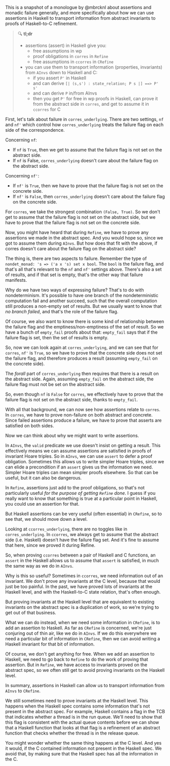 This is a snapshot of a monologue by @mbrcknl about assertions and monadic failure generally, and more specifically about how we can use assertions in Haskell to transport information from abstract invariants to proofs of Haskell-to-C refinement.

> :mag: **tl;dr**
> * assertions (assert) in Haskell give you:
>   * free assumptions in wp
>   * proof obligations in `corres` in `Refine`
>   * free assumptions in `ccorres` in `CRefine`
> * you can use them to transport information (properties, invariants) from `AInvs` down to Haskell and C:
>   * if you assert `P'` in Haskell
>   * and can derive `[| (s,s') : state_relation; P s |] ==> P' s'`
>   * and can derive `P` in/from AInvs
>   * then you get `P'` for free in wp proofs in Haskell, can prove it from the abstract side in `corres`, and get to assume it in `ccorres` for C 

First, let's talk about failure in `corres_underlying`. There are two settings, `nf` and `nf'` which control how `corres_underlying` treats the failure flag on each side of the correspondence.

Concerning `nf`:

* If `nf` is `True`, then we get to assume that the failure flag is not set on the abstract side.
* If `nf` is False, `corres_underlying` doesn't care about the failure flag on the abstract side.

Concerning `nf'`:
* If `nf'` is `True`, then we have to prove that the failure flag is not set on the concrete side.
* If `nf'` is `False`, then `corres_underlying` doesn't care about the failure flag on the concrete side.


For `corres`, we take the strongest combination `(False, True)`. So we don't get to assume that the failure flag is not set on the abstract side, but we have to prove that the failure flag is not set on the concrete side.

Now, you might have heard that during `Refine`, we have to prove any assertions we made in the abstract spec. And you would hope so, since we got to assume them during `AInvs`. But how does that fit with the above, if corres doesn't care about the failure flag on the abstract side?

The thing is, there are two aspects to failure. Remember the type of `nondet_monad: 's => ('a x 's) set x bool`. The `bool` is the failure flag, and that's all that's relevant to the `nf` and `nf'` settings above. There's also a set of results, and if that set is empty, that's the other way that failure manifests.

Why do we have two ways of expressing failure? That's to do with nondeterminism. It's possible to have one branch of the nondeterministic computation fail and another succeed, such that the overall computation still produces a non-empty set of results. But we usually want to know that *no branch failed*, and that's the role of the failure flag.

Of course, we also want to know there is some kind of relationship between the failure flag and the emptiness/non-emptiness of the set of result. So we have a bunch of `empty_fail` proofs about that: `empty_fail` says that if the failure flag is set, then the set of results is empty.

So, now we can look again at `corres_underlying`, and we can see that for `corres`, `nf'` is `True`, so we have to prove that the concrete side does not set the failure flag, and therefore produces a result (assuming `empty_fail` on the concrete side).

The *forall* part of `corres_underlying` then requires that there is a result on the abstract side. Again, assuming `empty_fail` on the abstract side, the failure flag must not be set on the abstract side.

So, even though `nf` is `False` for `corres`, we effectively have to prove that the failure flag is not set on the abstract side, thanks to `empty_fail`.

With all that background, we can now see how assertions relate to `corres`. In `corres`, we have to prove non-failure on both abstract and concrete. Since failed assertions produce a failure, we have to prove that asserts are satisfied on both sides.

Now we can think about why we might want to write assertions.

In `AInvs`, the `valid` predicate we use doesn't insist on getting a result. This effectively means we can assume assertions are satisfied in proofs of invariant Hoare triples. So in `AInvs`, we can use `assert` to defer a proof obligation. Sometimes this allows us to write simpler Hoare triples, since we can elide a precondition if an `assert` gives us the information we need. Simpler Hoare triples can mean simpler proofs elsewhere. So that can be useful, but it can also be dangerous.

In `Refine`, assertions just add to the proof obligations, so that's not particularly useful *for the purpose of getting `Refine` done*. I guess if you really want to know that something is true at a particular point in Haskell, you could use an assertion for that.

But Haskell assertions can be very useful (often essential) in `CRefine`, so to see that, we should move down a level.

Looking at `ccorres_underlying`, there are no toggles like in `corres_underlying`. In `ccorres`, we always get to assume that the abstract side (i.e. Haskell) doesn't have the failure flag set. And it's fine to assume that here, since we proved it during Refine.

So, when proving `ccorres` between a pair of Haskell and C functions, an `assert` in the Haskell allows us to assume that `assert` is satisfied, in much the same way as we do in `AInvs`.

Why is this so useful? Sometimes in `ccorres`, we need information out of an invariant. We don't prove any invariants at the C level, because that would just be too painful. In the past, we have proved lots of invariants at the Haskell level, and with the Haskell-to-C state relation, that's often enough.

But proving invariants at the Haskell level that are equivalent to existing invariants on the abstract spec is a duplication of work, so we're trying to get out of that business.

What we can do instead, when we need some information in `CRefine`, is to add an assertion to Haskell. As far as `CRefine` is concerned, we're just conjuring out of thin air, like we do in `AInvs`. If we do this everywhere we need a particular bit of information in `CRefine`, then we can avoid writing a Haskell invariant for that bit of information.

Of course, we don't get anything for free. When we add an assertion to Haskell, we need to go back to `Refine` to do the work of proving that assertion. But in `Refine`, we have access to invariants proved on the abstract spec, so we often still get to avoid proving invariants on the Haskell level.

In summary, assertions in Haskell can allow us to transport information from `AInvs` to `CRefine`.

We still sometimes need to prove invariants at the Haskell level. This happens when the Haskell spec contains some information that's not present in the abstract spec. For example, Haskell contains a flag in the TCB that indicates whether a thread is in the run queue. We'll need to show that this flag is consistent with the actual queue contents before we can show that a Haskell function that looks at that flag is a refinement of an abstract function that checks whether the thread is in the release queue.

You might wonder whether the same thing happens at the C level. And yes it would, if the C contained information not present in the Haskell spec. We avoid that, by making sure that the Haskell spec has all the information in the C.
